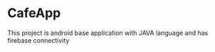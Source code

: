 # CafeApp
This project  is android base application with JAVA language and has firebase connectivity
